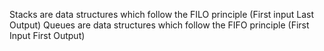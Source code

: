 Stacks are data structures which follow the FILO principle (First input Last Output)
Queues are data structures which follow the FIFO principle (First Input First Output)
